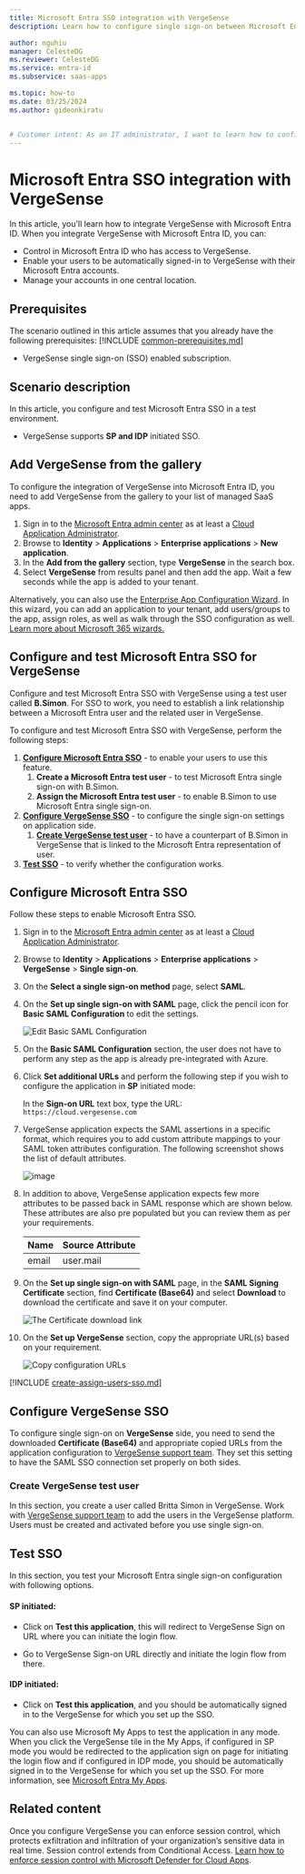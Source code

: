 ```yaml
---
title: Microsoft Entra SSO integration with VergeSense
description: Learn how to configure single sign-on between Microsoft Entra ID and VergeSense.

author: nguhiu
manager: CelesteDG
ms.reviewer: CelesteDG
ms.service: entra-id
ms.subservice: saas-apps

ms.topic: how-to
ms.date: 03/25/2024
ms.author: gideonkiratu


# Customer intent: As an IT administrator, I want to learn how to configure single sign-on between Microsoft Entra ID and VergeSense so that I can control who has access to VergeSense, enable automatic sign-in with Microsoft Entra accounts, and manage my accounts in one central location.
---
```


# Microsoft Entra SSO integration with VergeSense

In this article,  you'll learn how to integrate VergeSense with Microsoft Entra ID. When you integrate VergeSense with Microsoft Entra ID, you can:

* Control in Microsoft Entra ID who has access to VergeSense.
* Enable your users to be automatically signed-in to VergeSense with their Microsoft Entra accounts.
* Manage your accounts in one central location.

## Prerequisites
The scenario outlined in this article assumes that you already have the following prerequisites:
[!INCLUDE [common-prerequisites.md](~/identity/saas-apps/includes/common-prerequisites.md)]
* VergeSense single sign-on (SSO) enabled subscription.

## Scenario description

In this article,  you configure and test Microsoft Entra SSO in a test environment.

* VergeSense supports **SP and IDP** initiated SSO.

## Add VergeSense from the gallery

To configure the integration of VergeSense into Microsoft Entra ID, you need to add VergeSense from the gallery to your list of managed SaaS apps.

1. Sign in to the [Microsoft Entra admin center](https://entra.microsoft.com) as at least a [Cloud Application Administrator](~/identity/role-based-access-control/permissions-reference.md#cloud-application-administrator).
1. Browse to **Identity** > **Applications** > **Enterprise applications** > **New application**.
1. In the **Add from the gallery** section, type **VergeSense** in the search box.
1. Select **VergeSense** from results panel and then add the app. Wait a few seconds while the app is added to your tenant.

 Alternatively, you can also use the [Enterprise App Configuration Wizard](https://portal.office.com/AdminPortal/home?Q=Docs#/azureadappintegration). In this wizard, you can add an application to your tenant, add users/groups to the app, assign roles, as well as walk through the SSO configuration as well. [Learn more about Microsoft 365 wizards.](/microsoft-365/admin/misc/azure-ad-setup-guides)

<a name='configure-and-test-azure-ad-sso-for-vergesense'></a>

## Configure and test Microsoft Entra SSO for VergeSense

Configure and test Microsoft Entra SSO with VergeSense using a test user called **B.Simon**. For SSO to work, you need to establish a link relationship between a Microsoft Entra user and the related user in VergeSense.

To configure and test Microsoft Entra SSO with VergeSense, perform the following steps:

1. **[Configure Microsoft Entra SSO](#configure-azure-ad-sso)** - to enable your users to use this feature.
    1. **Create a Microsoft Entra test user** - to test Microsoft Entra single sign-on with B.Simon.
    1. **Assign the Microsoft Entra test user** - to enable B.Simon to use Microsoft Entra single sign-on.
1. **[Configure VergeSense SSO](#configure-vergesense-sso)** - to configure the single sign-on settings on application side.
    1. **[Create VergeSense test user](#create-vergesense-test-user)** - to have a counterpart of B.Simon in VergeSense that is linked to the Microsoft Entra representation of user.
1. **[Test SSO](#test-sso)** - to verify whether the configuration works.

<a name='configure-azure-ad-sso'></a>

## Configure Microsoft Entra SSO

Follow these steps to enable Microsoft Entra SSO.

1. Sign in to the [Microsoft Entra admin center](https://entra.microsoft.com) as at least a [Cloud Application Administrator](~/identity/role-based-access-control/permissions-reference.md#cloud-application-administrator).
1. Browse to **Identity** > **Applications** > **Enterprise applications** > **VergeSense** > **Single sign-on**.
1. On the **Select a single sign-on method** page, select **SAML**.
1. On the **Set up single sign-on with SAML** page, click the pencil icon for **Basic SAML Configuration** to edit the settings.

   ![Edit Basic SAML Configuration](common/edit-urls.png)

1. On the **Basic SAML Configuration** section, the user does not have to perform any step as the app is already pre-integrated with Azure.

1. Click **Set additional URLs** and perform the following step if you wish to configure the application in **SP** initiated mode:

    In the **Sign-on URL** text box, type the URL:
    `https://cloud.vergesense.com`

1. VergeSense application expects the SAML assertions in a specific format, which requires you to add custom attribute mappings to your SAML token attributes configuration. The following screenshot shows the list of default attributes.

	![image](common/default-attributes.png)

1. In addition to above, VergeSense application expects few more attributes to be passed back in SAML response which are shown below. These attributes are also pre populated but you can review them as per your requirements.
	
	| Name | Source Attribute|
	| --------- | --------- |
	| email | user.mail |

1. On the **Set up single sign-on with SAML** page, in the **SAML Signing Certificate** section,  find **Certificate (Base64)** and select **Download** to download the certificate and save it on your computer.

	![The Certificate download link](common/certificatebase64.png)

1. On the **Set up VergeSense** section, copy the appropriate URL(s) based on your requirement.

	![Copy configuration URLs](common/copy-configuration-urls.png)

<a name='create-an-azure-ad-test-user'></a>

[!INCLUDE [create-assign-users-sso.md](~/identity/saas-apps/includes/create-assign-users-sso.md)]

## Configure VergeSense SSO

To configure single sign-on on **VergeSense** side, you need to send the downloaded **Certificate (Base64)** and appropriate copied URLs from the application configuration to [VergeSense support team](mailto:support@vergesense.com). They set this setting to have the SAML SSO connection set properly on both sides.

### Create VergeSense test user

In this section, you create a user called Britta Simon in VergeSense. Work with [VergeSense support team](mailto:support@vergesense.com) to add the users in the VergeSense platform. Users must be created and activated before you use single sign-on.

## Test SSO 

In this section, you test your Microsoft Entra single sign-on configuration with following options. 

#### SP initiated:

* Click on **Test this application**, this will redirect to VergeSense Sign on URL where you can initiate the login flow.  

* Go to VergeSense Sign-on URL directly and initiate the login flow from there.

#### IDP initiated:

* Click on **Test this application**, and you should be automatically signed in to the VergeSense for which you set up the SSO. 

You can also use Microsoft My Apps to test the application in any mode. When you click the VergeSense tile in the My Apps, if configured in SP mode you would be redirected to the application sign on page for initiating the login flow and if configured in IDP mode, you should be automatically signed in to the VergeSense for which you set up the SSO. For more information, see [Microsoft Entra My Apps](/azure/active-directory/manage-apps/end-user-experiences#azure-ad-my-apps).

## Related content

Once you configure VergeSense you can enforce session control, which protects exfiltration and infiltration of your organization’s sensitive data in real time. Session control extends from Conditional Access. [Learn how to enforce session control with Microsoft Defender for Cloud Apps](/cloud-app-security/proxy-deployment-aad).
